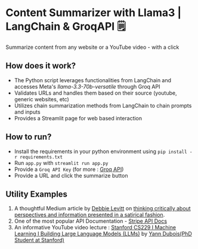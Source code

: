 # Content Summarizer with Llama3 | LangChain & GroqAPI 🗒️

Summarize content from any website or a YouTube video - with a click

## How does it work?
- The Python script leverages functionalities from LangChain and accesses Meta's _llama-3.3-70b-versatile_ through Groq API
- Validates URLs and handles them based on their source (youtube, generic websites, etc)
- Utilizes chain summarization methods from LangChain to chain prompts and inputs
- Provides a Streamlit page for web based interaction

## How to run?

- Install the requirements in your python environment using `pip install -r requirements.txt`
- Run `app.py` with `streamlit run app.py`
- Provide a `Groq API Key` (for more : [Groq API](https://groq.com/))
- Provide a URL and click the summarize button

## Utility Examples

1. A thoughtful Medium article by [Debbie Levitt](https://deltacxdebbie.medium.com/) on [thinking critically about perspectives and information presented in a satirical fashion](https://rbefored.com/the-leaning-tower-of-pisa-is-perfectly-straight-0ba7b7ec0b1f).
2. One of the most popular API Documentation - [Stripe API Docs](https://docs.stripe.com/api)
3. An informative YouTube video lecture : [Stanford CS229 I Machine Learning I Building Large Language Models (LLMs)](https://www.youtube.com/watch?v=9vM4p9NN0Ts) by [Yann Dubois(PhD Student at Stanford)](https://yanndubs.github.io/)
